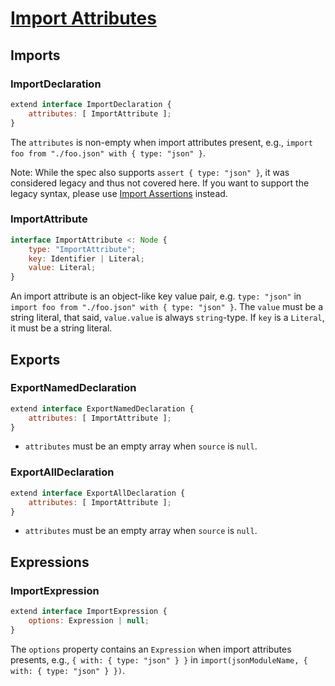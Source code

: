 # [Import Attributes][proposal-import-attributes]

## Imports

### ImportDeclaration

```js
extend interface ImportDeclaration {
    attributes: [ ImportAttribute ];
}
```

The `attributes` is non-empty when import attributes present, e.g., `import foo from "./foo.json" with { type: "json" }`.

Note: While the spec also supports `assert { type: "json" }`, it was considered legacy and thus not covered here. If you want to support the legacy syntax, please use [Import Assertions](../stage3/import-assertions.md) instead.

### ImportAttribute

```js
interface ImportAttribute <: Node {
    type: "ImportAttribute";
    key: Identifier | Literal;
    value: Literal;
}
```

An import attribute is an object-like key value pair, e.g. `type: "json"` in `import foo from "./foo.json" with { type: "json" }`. The `value` must be a string literal, that said, `value.value` is always `string`-type. If `key` is a `Literal`, it must be a string literal.

## Exports

### ExportNamedDeclaration

```js
extend interface ExportNamedDeclaration {
    attributes: [ ImportAttribute ];
}
```
- `attributes` must be an empty array when `source` is `null`.

### ExportAllDeclaration

```js
extend interface ExportAllDeclaration {
    attributes: [ ImportAttribute ];
}
```
- `attributes` must be an empty array when `source` is `null`.

## Expressions

### ImportExpression

```js
extend interface ImportExpression {
    options: Expression | null;
}
```

The `options` property contains an `Expression` when import attributes presents, e.g., `{ with: { type: "json" } }` in `import(jsonModuleName, { with: { type: "json" } })`.

[proposal-import-attributes]: https://github.com/tc39/proposal-import-attributes

